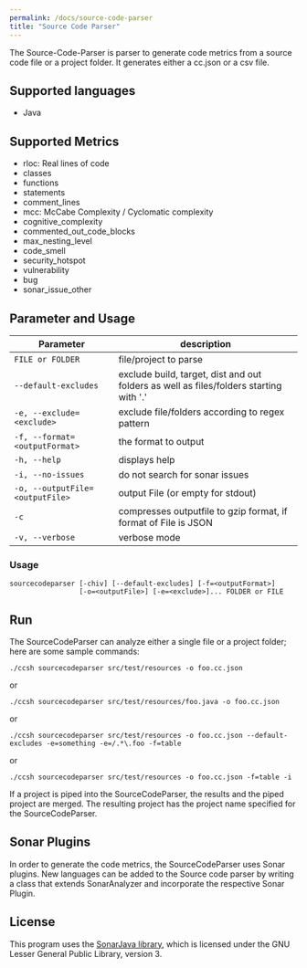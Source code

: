 ```yaml
---
permalink: /docs/source-code-parser
title: "Source Code Parser"
---
```


The Source-Code-Parser is parser to generate code metrics from a source code file or a project folder. It generates either a cc.json or a csv file.

## Supported languages

- Java

## Supported Metrics

- rloc: Real lines of code
- classes
- functions
- statements
- comment_lines
- mcc: McCabe Complexity / Cyclomatic complexity
- cognitive_complexity
- commented_out_code_blocks
- max_nesting_level
- code_smell
- security_hotspot
- vulnerability
- bug
- sonar_issue_other

## Parameter and Usage

| Parameter                       | description                                                                            |
| ------------------------------- | -------------------------------------------------------------------------------------- |
| `FILE or FOLDER`                | file/project to parse                                                                  |
| `--default-excludes`            | exclude build, target, dist and out folders as well as files/folders starting with '.' |
| `-e, --exclude=<exclude>`       | exclude file/folders according to regex pattern                                        |
| `-f, --format=<outputFormat>`   | the format to output                                                                   |
| `-h, --help`                    | displays help                                                                          |
| `-i, --no-issues`               | do not search for sonar issues                                                         |
| `-o, --outputFile=<outputFile>` | output File (or empty for stdout)                                                      |
| `-c`                            | compresses outputfile to gzip format, if format of File is JSON                        |
| `-v, --verbose`                 | verbose mode                                                                           |

### Usage

```
sourcecodeparser [-chiv] [--default-excludes] [-f=<outputFormat>]
                 [-o=<outputFile>] [-e=<exclude>]... FOLDER or FILE
```

## Run

The SourceCodeParser can analyze either a single file or a project folder; here are some sample commands:

```
./ccsh sourcecodeparser src/test/resources -o foo.cc.json
```

or

```
./ccsh sourcecodeparser src/test/resources/foo.java -o foo.cc.json
```

or

```
./ccsh sourcecodeparser src/test/resources -o foo.cc.json --default-excludes -e=something -e=/.*\.foo -f=table
```

or

```
./ccsh sourcecodeparser src/test/resources -o foo.cc.json -f=table -i
```

If a project is piped into the SourceCodeParser, the results and the piped project are merged.
The resulting project has the project name specified for the SourceCodeParser.

## Sonar Plugins

In order to generate the code metrics, the SourceCodeParser uses Sonar plugins. New languages can be added to the Source code parser by writing a class that extends SonarAnalyzer and incorporate the respective Sonar Plugin.

## License

This program uses the [SonarJava library](https://github.com/SonarSource/sonar-java/), which is licensed under the GNU Lesser General Public Library, version 3.
